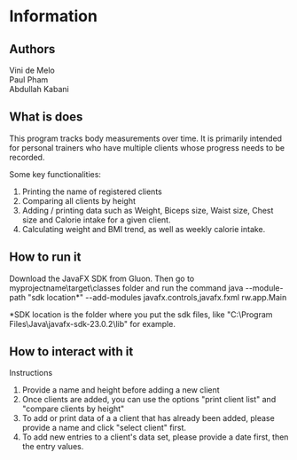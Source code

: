 # Information

## Authors

Vini de Melo\
Paul Pham\
Abdullah Kabani

## What is does
This program tracks body measurements over time. It is primarily intended for personal trainers who have multiple clients whose progress needs to be recorded.

Some key functionalities:
1. Printing the name of registered clients
2. Comparing all clients by height
3. Adding / printing data such as Weight, Biceps size, Waist size, Chest size and Calorie intake for a given client.
4. Calculating weight and BMI trend, as well as weekly calorie intake.

## How to run it
Download the JavaFX SDK from Gluon.
Then go to myprojectname\target\classes folder and run the command java --module-path "sdk location*" --add-modules
javafx.controls,javafx.fxml rw.app.Main

*SDK location is the folder where you put the sdk files, like "C:\Program Files\Java\javafx-sdk-23.0.2\lib" for example.


## How to interact with it
Instructions
1. Provide a name and height before adding a new client
2. Once clients are added, you can use the options "print client list" and "compare clients by height"
3. To add or print data of a a client that has already been added, please provide a name and click "select client" first.
4. To add new entries to a client's data set, please provide a date first, then the entry values.
